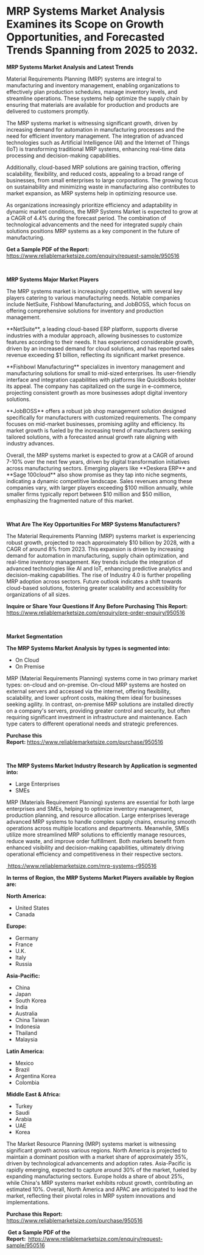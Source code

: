 <p><h1>MRP Systems Market Analysis Examines its Scope on Growth Opportunities, and Forecasted Trends Spanning from 2025 to 2032.</h1></p><p><strong>MRP Systems Market Analysis and Latest Trends</strong></p>
<p><p>Material Requirements Planning (MRP) systems are integral to manufacturing and inventory management, enabling organizations to effectively plan production schedules, manage inventory levels, and streamline operations. These systems help optimize the supply chain by ensuring that materials are available for production and products are delivered to customers promptly.</p><p>The MRP systems market is witnessing significant growth, driven by increasing demand for automation in manufacturing processes and the need for efficient inventory management. The integration of advanced technologies such as Artificial Intelligence (AI) and the Internet of Things (IoT) is transforming traditional MRP systems, enhancing real-time data processing and decision-making capabilities. </p><p>Additionally, cloud-based MRP solutions are gaining traction, offering scalability, flexibility, and reduced costs, appealing to a broad range of businesses, from small enterprises to large corporations. The growing focus on sustainability and minimizing waste in manufacturing also contributes to market expansion, as MRP systems help in optimizing resource use.</p><p>As organizations increasingly prioritize efficiency and adaptability in dynamic market conditions, the MRP Systems Market is expected to grow at a CAGR of 4.4% during the forecast period. The combination of technological advancements and the need for integrated supply chain solutions positions MRP systems as a key component in the future of manufacturing.</p></p>
<p><strong>Get a Sample PDF of the Report:&nbsp;</strong> <a href="https://www.reliablemarketsize.com/enquiry/request-sample/950516?utm_campaign=2930&utm_medium=2&utm_source=Github&utm_content=ia&utm_term=17042025&utm_id=mrp-systems">https://www.reliablemarketsize.com/enquiry/request-sample/950516</a></p>
<p>&nbsp;</p>
<p><strong>MRP Systems Major Market Players</strong></p>
<p><p>The MRP systems market is increasingly competitive, with several key players catering to various manufacturing needs. Notable companies include NetSuite, Fishbowl Manufacturing, and JobBOSS, which focus on offering comprehensive solutions for inventory and production management. </p><p>**NetSuite**, a leading cloud-based ERP platform, supports diverse industries with a modular approach, allowing businesses to customize features according to their needs. It has experienced considerable growth, driven by an increased demand for cloud solutions, and has reported sales revenue exceeding $1 billion, reflecting its significant market presence.</p><p>**Fishbowl Manufacturing** specializes in inventory management and manufacturing solutions for small to mid-sized enterprises. Its user-friendly interface and integration capabilities with platforms like QuickBooks bolster its appeal. The company has capitalized on the surge in e-commerce, projecting consistent growth as more businesses adopt digital inventory solutions. </p><p>**JobBOSS** offers a robust job shop management solution designed specifically for manufacturers with customized requirements. The company focuses on mid-market businesses, promising agility and efficiency. Its market growth is fueled by the increasing trend of manufacturers seeking tailored solutions, with a forecasted annual growth rate aligning with industry advances.</p><p>Overall, the MRP systems market is expected to grow at a CAGR of around 7-10% over the next few years, driven by digital transformation initiatives across manufacturing sectors. Emerging players like **Deskera ERP** and **Sage 100cloud** also show promise as they tap into niche segments, indicating a dynamic competitive landscape. Sales revenues among these companies vary, with larger players exceeding $100 million annually, while smaller firms typically report between $10 million and $50 million, emphasizing the fragmented nature of this market.</p></p>
<p>&nbsp;</p>
<p><strong>What Are The Key Opportunities For MRP Systems Manufacturers?</strong></p>
<p><p>The Material Requirements Planning (MRP) systems market is experiencing robust growth, projected to reach approximately $10 billion by 2028, with a CAGR of around 8% from 2023. This expansion is driven by increasing demand for automation in manufacturing, supply chain optimization, and real-time inventory management. Key trends include the integration of advanced technologies like AI and IoT, enhancing predictive analytics and decision-making capabilities. The rise of Industry 4.0 is further propelling MRP adoption across sectors. Future outlook indicates a shift towards cloud-based solutions, fostering greater scalability and accessibility for organizations of all sizes.</p></p>
<p><strong>Inquire or Share Your Questions If Any Before Purchasing This Report:</strong> <a href="https://www.reliablemarketsize.com/enquiry/pre-order-enquiry/950516?utm_campaign=2930&utm_medium=2&utm_source=Github&utm_content=ia&utm_term=17042025&utm_id=mrp-systems">https://www.reliablemarketsize.com/enquiry/pre-order-enquiry/950516</a></p>
<p>&nbsp;</p>
<p><strong>Market Segmentation</strong></p>
<p><strong>The MRP Systems Market Analysis by types is segmented into:</strong></p>
<p><ul><li>On Cloud</li><li>On Premise</li></ul></p>
<p><p>MRP (Material Requirements Planning) systems come in two primary market types: on-cloud and on-premise. On-cloud MRP systems are hosted on external servers and accessed via the internet, offering flexibility, scalability, and lower upfront costs, making them ideal for businesses seeking agility. In contrast, on-premise MRP solutions are installed directly on a company's servers, providing greater control and security, but often requiring significant investment in infrastructure and maintenance. Each type caters to different operational needs and strategic preferences.</p></p>
<p><strong>Purchase this Report:&nbsp;</strong><a href="https://www.reliablemarketsize.com/purchase/950516?utm_campaign=2930&utm_medium=2&utm_source=Github&utm_content=ia&utm_term=17042025&utm_id=mrp-systems">https://www.reliablemarketsize.com/purchase/950516</a></p>
<p>&nbsp;</p>
<p><strong>The MRP Systems Market Industry Research by Application is segmented into:</strong></p>
<p><ul><li>Large Enterprises</li><li>SMEs</li></ul></p>
<p><p>MRP (Materials Requirement Planning) systems are essential for both large enterprises and SMEs, helping to optimize inventory management, production planning, and resource allocation. Large enterprises leverage advanced MRP systems to handle complex supply chains, ensuring smooth operations across multiple locations and departments. Meanwhile, SMEs utilize more streamlined MRP solutions to efficiently manage resources, reduce waste, and improve order fulfillment. Both markets benefit from enhanced visibility and decision-making capabilities, ultimately driving operational efficiency and competitiveness in their respective sectors.</p></p>
<p><a href="https://www.reliablemarketsize.com/mrp-systems-r950516?utm_campaign=2930&utm_medium=2&utm_source=Github&utm_content=ia&utm_term=17042025&utm_id=mrp-systems">&nbsp;https://www.reliablemarketsize.com/mrp-systems-r950516</a></p>
<p><strong>In terms of Region, the MRP Systems Market Players available by Region are:</strong></p>
<p>
    <p> <strong> North America: </strong>
        <ul>
            <li>United States</li>
            <li>Canada</li>
        </ul>
        </p> 
    <p> <strong> Europe: </strong>
        <ul>
            <li>Germany</li>
            <li>France</li>
            <li>U.K.</li>
            <li>Italy</li>
            <li>Russia</li>
        </ul>
        </p> 
    <p> <strong> Asia-Pacific: </strong>
        <ul>
            <li>China</li>
            <li>Japan</li>
            <li>South Korea</li>
            <li>India</li>
            <li>Australia</li>
            <li>China Taiwan</li>
            <li>Indonesia</li>
            <li>Thailand</li>
            <li>Malaysia</li>
        </ul>
        </p> 
    <p> <strong> Latin America: </strong>
        <ul>
            <li>Mexico</li>
            <li>Brazil</li>
            <li>Argentina Korea</li>
            <li>Colombia</li>
        </ul>
        </p> 
    <p> <strong> Middle East & Africa: </strong>
        <ul>
            <li>Turkey</li>
            <li>Saudi</li>
            <li>Arabia</li>
            <li>UAE</li>
            <li>Korea</li>
        </ul>
    </p>
    </p>
<p><p>The Market Resource Planning (MRP) systems market is witnessing significant growth across various regions. North America is projected to maintain a dominant position with a market share of approximately 35%, driven by technological advancements and adoption rates. Asia-Pacific is rapidly emerging, expected to capture around 30% of the market, fueled by expanding manufacturing sectors. Europe holds a share of about 25%, while China's MRP systems market exhibits robust growth, contributing an estimated 10%. Overall, North America and APAC are anticipated to lead the market, reflecting their pivotal roles in MRP system innovations and implementations.</p></p>
<p><strong>Purchase this Report: </strong><a href="https://www.reliablemarketsize.com/purchase/950516?utm_campaign=2930&utm_medium=2&utm_source=Github&utm_content=ia&utm_term=17042025&utm_id=mrp-systems">https://www.reliablemarketsize.com/purchase/950516</a></p>
<p>&nbsp;<strong>Get a Sample PDF of the Report:&nbsp;&nbsp;</strong><a href="https://www.reliablemarketsize.com/enquiry/request-sample/950516?utm_campaign=2930&utm_medium=2&utm_source=Github&utm_content=ia&utm_term=17042025&utm_id=mrp-systems">https://www.reliablemarketsize.com/enquiry/request-sample/950516</a></p>
<p><strong></strong></p>
<p><p></p><p></p><p></p></p>